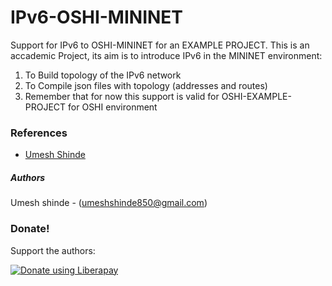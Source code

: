 # IPv6-OSHI-MININET
Support for IPv6 to OSHI-MININET for an EXAMPLE PROJECT. 
This is an accademic Project, its aim is to introduce IPv6 in the MININET environment:
1. To Build topology of the IPv6 network
2. To Compile json files with topology (addresses and routes)
3. Remember that for now this support is valid for OSHI-EXAMPLE-PROJECT for OSHI environment

### References 

 - [Umesh Shinde ](https://github.com/umeshshinde19)  

##### Authors
 Umesh shinde - (umeshshinde850@gmail.com)  
 
 ### Donate!
Support the authors:

<noscript><a href="https://liberapay.com/umeshshinde19/donate"><img alt="Donate using Liberapay" src="https://liberapay.com/assets/widgets/donate.svg"></a></noscript>
